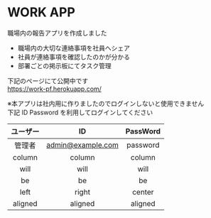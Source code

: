# WORK APP
職場内の報告アプリを作成しました
- 職場内の大切な連絡事項を社員へシェア
- 社員が連絡事項を確認したのかが分かる
- 部署ごとの掲示板にてタスク管理

下記のページにて公開中です<br>
https://work-pf.herokuapp.com/

※本アプリは社内用に作りましたのでログインしないと使用できません<br>
 下記 ID Password を利用してログインしてください

| ユーザー | ID | PassWord |
|:-----------:|:------------:|:------------:|
| 管理者       | admin@example.com        | password |
| column     | column      | column       |
| will       | will        | will         |
| be         | be          | be           |
| left       | right       | center       |
| aligned    | aligned     | aligned      |

